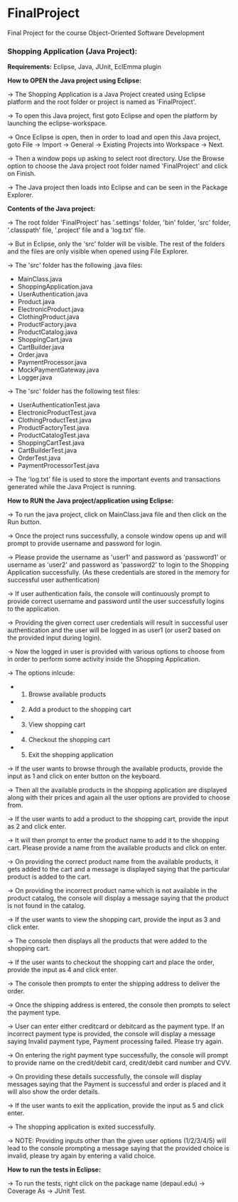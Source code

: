 # FinalProject
Final Project for the course Object-Oriented Software Development

### Shopping Application (Java Project): 



**Requirements:**
Eclipse, Java, JUnit, EclEmma plugin





**How to OPEN the Java project using Eclipse:**

-> The Shopping Application is a Java Project created using Eclipse platform and the root folder or project is named as 'FinalProject'.

-> To open this Java project, first goto Eclipse and open the platform by launching the eclipse-workspace.

-> Once Eclipse is open, then in order to load and open this Java project, goto File -> Import -> General -> Existing Projects into Workspace -> Next. 

-> Then a window pops up asking to select root directory. Use the Browse option to choose the Java project root folder named 'FinalProject' and click on Finish.

-> The Java project then loads into Eclipse and can be seen in the Package Explorer.






**Contents of the Java project:**

-> The root folder 'FinalProject' has '.settings' folder, 'bin' folder, 'src' folder, '.classpath' file, '.project' file and a 'log.txt' file.

-> But in Eclipse, only the 'src' folder will be visible. The rest of the folders and the files are only visible when opened using File Explorer.

-> The 'src' folder has the following .java files:
   - MainClass.java
   - ShoppingApplication.java
   - UserAuthentication.java
   - Product.java
   - ElectronicProduct.java
   - ClothingProduct.java
   - ProductFactory.java
   - ProductCatalog.java
   - ShoppingCart.java
   - CartBuilder.java
   - Order.java
   - PaymentProcessor.java
   - MockPaymentGateway.java
   - Logger.java
     
-> The 'src' folder has the following test files:
   - UserAuthenticationTest.java
   - ElectronicProductTest.java
   - ClothingProductTest.java
   - ProductFactoryTest.java
   - ProductCatalogTest.java
   - ShoppingCartTest.java
   - CartBuilderTest.java
   - OrderTest.java
   - PaymentProcessorTest.java
     
-> The 'log.txt' file is used to store the important events and transactions generated while the Java Project is running.






**How to RUN the Java project/application using Eclipse:**

-> To run the java project, click on MainClass.java file and then click on the Run button.

-> Once the project runs successfully, a console window opens up and will prompt to provide username and password for login.

-> Please provide the username as 'user1' and password as 'password1' or username as 'user2' and password as 'password2' to login to the Shopping Application successfully. (As these   credentials are stored in the memory for successful user authentication)

-> If user authentication fails, the console will continuously prompt to provide correct username and password until the user successfully logins to the application.

-> Providing the given correct user credentials will result in successful user authentication and the user will be logged in as user1 (or user2 based on the provided input during login).

-> Now the logged in user is provided with various options to choose from in order to perform some activity inside the Shopping Application.

-> The options inlcude:
   - 1. Browse available products
   - 2. Add a product to the shopping cart
   - 3. View shopping cart
   - 4. Checkout the shopping cart
   - 5. Exit the shopping application
        
-> If the user wants to browse through the available products, provide the input as 1 and click on enter button on the keyboard.

-> Then all the available products in the shopping application are displayed along with their prices and again all the user options are provided to choose from.

-> If the user wants to add a product to the shopping cart, provide the input as 2 and click enter.

-> It will then prompt to enter the product name to add it to the shopping cart. Please provide a name from the available products and click on enter.

-> On providing the correct product name from the available products, it gets added to the cart and a message is displayed saying that the particular product is added to the cart.

-> On providing the incorrect product name which is not available in the product catalog, the console will display a message saying that the product is not found in the catalog.

-> If the user wants to view the shopping cart, provide the input as 3 and click enter.

-> The console then displays all the products that were added to the shopping cart.

-> If the user wants to checkout the shopping cart and place the order, provide the input as 4 and click enter.

-> The console then prompts to enter the shipping address to deliver the order.

-> Once the shipping address is entered, the console then prompts to select the payment type.

-> User can enter either creditcard or debitcard as the payment type. If an incorrect payment type is provided, the console will display a message saying Invalid payment type, Payment processing failed. Please try again.

-> On entering the right payment type successfully, the console will prompt to provide name on the credit/debit card, credit/debit card number and CVV.

-> On providing these details successfully, the console will display messages saying that the Payment is successful and order is placed and it will also show the order details.

-> If the user wants to exit the application, provide the input as 5 and click enter.

-> The shopping application is exited successfully.

-> NOTE: Providing inputs other than the given user options (1/2/3/4/5) will lead to the console prompting a message saying that the provided choice is invalid, please try again by entering a valid choice.





 
**How to run the tests in Eclipse:**

-> To run the tests, right click on the package name (depaul.edu) -> Coverage As -> JUnit Test. 

